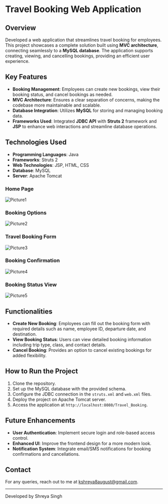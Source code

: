 # Travel Booking Web Application

## Overview
Developed a web application that streamlines travel booking for employees. This project showcases a complete solution built using **MVC architecture**, connecting seamlessly to a **MySQL database**. The application supports creating, viewing, and cancelling bookings, providing an efficient user experience.

## Key Features
- **Booking Management**: Employees can create new bookings, view their booking status, and cancel bookings as needed.
- **MVC Architecture**: Ensures a clear separation of concerns, making the codebase more maintainable and scalable.
- **Database Integration**: Utilizes **MySQL** for storing and managing booking data.
- **Frameworks Used**: Integrated **JDBC API** with **Struts 2** framework and **JSP** to enhance web interactions and streamline database operations.

## Technologies Used
- **Programming Languages**: Java
- **Frameworks**: Struts 2
- **Web Technologies**: JSP, HTML, CSS
- **Database**: MySQL
- **Server**: Apache Tomcat

### Home Page
![Picture1](https://github.com/user-attachments/assets/ed3c5961-ae53-4e29-8236-d308e86b1e3d)

### Booking Options
![Picture2](https://github.com/user-attachments/assets/9433ab20-0748-4000-994a-6ec33d9f7001)

### Travel Booking Form
![Picture3](https://github.com/user-attachments/assets/45610d45-f727-45ae-88e2-aa29eaeaf6e8)

### Booking Confirmation
![Picture4](https://github.com/user-attachments/assets/8c5dcf73-0ba9-4443-88cb-e9435c33e0c4)

### Booking Status View
![Picture5](https://github.com/user-attachments/assets/75383dd7-98cd-4d34-b541-3cb5437fe8c5)

## Functionalities
- **Create New Booking**: Employees can fill out the booking form with required details such as name, employee ID, departure date, and destination.
- **View Booking Status**: Users can view detailed booking information including trip type, class, and contact details.
- **Cancel Booking**: Provides an option to cancel existing bookings for added flexibility.

## How to Run the Project
1. Clone the repository.
2. Set up the MySQL database with the provided schema.
3. Configure the JDBC connection in the `struts.xml` and `web.xml` files.
4. Deploy the project on Apache Tomcat server.
5. Access the application at `http://localhost:8080/Travel_Booking`.

## Future Enhancements
- **User Authentication**: Implement secure login and role-based access control.
- **Enhanced UI**: Improve the frontend design for a more modern look.
- **Notification System**: Integrate email/SMS notifications for booking confirmations and cancellations.

## Contact
For any queries, reach out to me at [kshreya8august@gmail.com](mailto:kshreya8august@gmail.com).

---

Developed by Shreya Singh
